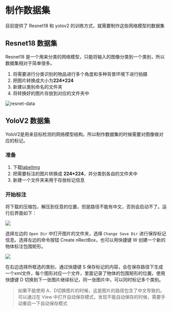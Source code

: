 # 制作数据集

目前提供了 Resnet18 和 yolov2 的训练方式，就需要制作这些网络模型的数据集

## Resnet18 数据集

Resnet18 是一个用来分类的网络模型，只能将输入的图像分类到一个类别，所以数据集相对于简单很多。

1. 将需要进行分类识别的物品进行多个角度和多种背景环境下进行拍摄
2. 把图片转换成大小为**224\*224**
3. 新建以类别命名的文件夹
4. 将转换好的图片存放到对应的文件夹中

![resnet-data](./dnn/resnet-data.png)

## YoloV2 数据集

YoloV2是用来目标检测的网络模型结构，所以制作数据集的时候需要对图像做对应的标记。

### 准备
1. 下载[labelImg](https://github.com/tzutalin/labelImg/releases)
2. 把需要标注的图片转换成 **224\*224**，并分类到各自的文件夹中
3. 新建一个文件夹来用于存放标记信息

### 开始标注

将下载的压缩包，解压到任意的位置，但是路径不能有中文，否则会启动不了。运行后界面如下：

![](./../asserts/labelimg.png)

选择左边的 `Open Dir` 中打开图片的文件夹，选择 `Change Save Dir` 进行保存标记信息。选择左边的命令按钮 Create nRectBox，也可以用快捷键 W 创建一个新的物体标注包围矩形。

![](./../asserts/labelimg-1.png)

在右边选择所框选的类别，通过快捷键 S 保存标记的内容，会在保存路径下生成一个xml文件，每个图形对应一个文件，里面记录了物体的包围矩形的位置。使用快捷键 D 切换到下一张图片继续标记，同一张图片中，可以同时标记多个类别。

> 如果不能使用 A、D切换图片的时候，这是图片的路径包含了中文导致的。
> 可以通过在 View 中打开自动保存模式，发现不能自动保存的时候，需要手动重启一下自动保存模式
